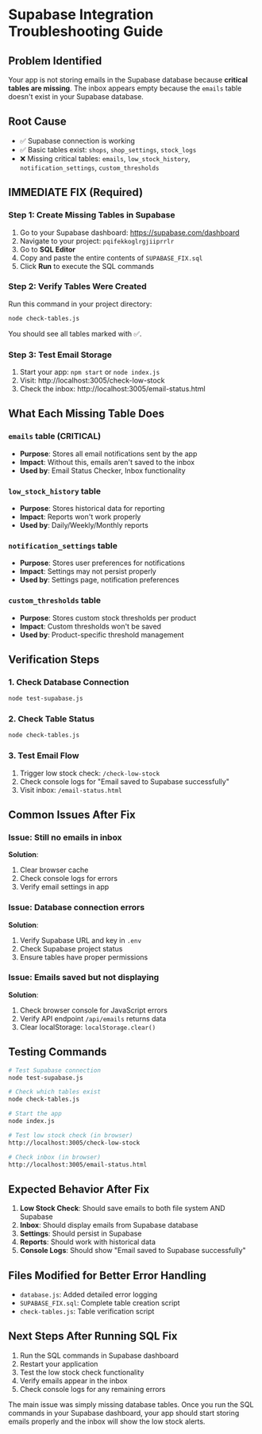 # Supabase Integration Troubleshooting Guide

## Problem Identified
Your app is not storing emails in the Supabase database because **critical tables are missing**. The inbox appears empty because the `emails` table doesn't exist in your Supabase database.

## Root Cause
- ✅ Supabase connection is working
- ✅ Basic tables exist: `shops`, `shop_settings`, `stock_logs`
- ❌ Missing critical tables: `emails`, `low_stock_history`, `notification_settings`, `custom_thresholds`

## IMMEDIATE FIX (Required)

### Step 1: Create Missing Tables in Supabase
1. Go to your Supabase dashboard: https://supabase.com/dashboard
2. Navigate to your project: `pqifekkoglrgjiiprrlr`
3. Go to **SQL Editor**
4. Copy and paste the entire contents of `SUPABASE_FIX.sql` 
5. Click **Run** to execute the SQL commands

### Step 2: Verify Tables Were Created
Run this command in your project directory:
```bash
node check-tables.js
```

You should see all tables marked with ✅.

### Step 3: Test Email Storage
1. Start your app: `npm start` or `node index.js`
2. Visit: http://localhost:3005/check-low-stock
3. Check the inbox: http://localhost:3005/email-status.html

## What Each Missing Table Does

### `emails` table (CRITICAL)
- **Purpose**: Stores all email notifications sent by the app
- **Impact**: Without this, emails aren't saved to the inbox
- **Used by**: Email Status Checker, Inbox functionality

### `low_stock_history` table
- **Purpose**: Stores historical data for reporting
- **Impact**: Reports won't work properly
- **Used by**: Daily/Weekly/Monthly reports

### `notification_settings` table
- **Purpose**: Stores user preferences for notifications
- **Impact**: Settings may not persist properly
- **Used by**: Settings page, notification preferences

### `custom_thresholds` table
- **Purpose**: Stores custom stock thresholds per product
- **Impact**: Custom thresholds won't be saved
- **Used by**: Product-specific threshold management

## Verification Steps

### 1. Check Database Connection
```bash
node test-supabase.js
```

### 2. Check Table Status
```bash
node check-tables.js
```

### 3. Test Email Flow
1. Trigger low stock check: `/check-low-stock`
2. Check console logs for "Email saved to Supabase successfully"
3. Visit inbox: `/email-status.html`

## Common Issues After Fix

### Issue: Still no emails in inbox
**Solution**: 
1. Clear browser cache
2. Check console logs for errors
3. Verify email settings in app

### Issue: Database connection errors
**Solution**:
1. Verify Supabase URL and key in `.env`
2. Check Supabase project status
3. Ensure tables have proper permissions

### Issue: Emails saved but not displaying
**Solution**:
1. Check browser console for JavaScript errors
2. Verify API endpoint `/api/emails` returns data
3. Clear localStorage: `localStorage.clear()`

## Testing Commands

```bash
# Test Supabase connection
node test-supabase.js

# Check which tables exist
node check-tables.js

# Start the app
node index.js

# Test low stock check (in browser)
http://localhost:3005/check-low-stock

# Check inbox (in browser)
http://localhost:3005/email-status.html
```

## Expected Behavior After Fix

1. **Low Stock Check**: Should save emails to both file system AND Supabase
2. **Inbox**: Should display emails from Supabase database
3. **Settings**: Should persist in Supabase
4. **Reports**: Should work with historical data
5. **Console Logs**: Should show "Email saved to Supabase successfully"

## Files Modified for Better Error Handling
- `database.js`: Added detailed error logging
- `SUPABASE_FIX.sql`: Complete table creation script
- `check-tables.js`: Table verification script

## Next Steps After Running SQL Fix
1. Run the SQL commands in Supabase dashboard
2. Restart your application
3. Test the low stock check functionality
4. Verify emails appear in the inbox
5. Check console logs for any remaining errors

The main issue was simply missing database tables. Once you run the SQL commands in your Supabase dashboard, your app should start storing emails properly and the inbox will show the low stock alerts.